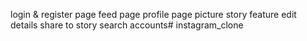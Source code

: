 login & register page
feed page
profile page
picture
story feature
edit details
share to story
search accounts#   i n s t a g r a m _ c l o n e  
 